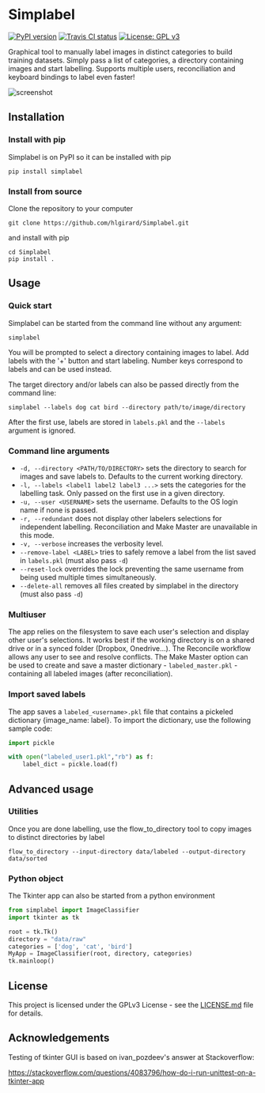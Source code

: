 # Simplabel
[![PyPI version](https://badge.fury.io/py/simplabel.svg)](https://pypi.org/project/simplabel/)
[![Travis CI status](https://travis-ci.com/hlgirard/Simplabel.svg?branch=master)](https://travis-ci.com/hlgirard/Simplabel/branches)
[![License: GPL v3](https://img.shields.io/badge/License-GPLv3-blue.svg)](https://github.com/hlgirard/Simplabel/blob/master/LICENSE)

Graphical tool to manually label images in distinct categories to build training datasets.
Simply pass a list of categories, a directory containing images and start labelling.
Supports multiple users, reconciliation and keyboard bindings to label even faster!

![screenshot](docs/screenshot_190404.png)

## Installation

### Install with pip

Simplabel is on PyPI so it can be installed with pip

```
pip install simplabel
```

### Install from source

Clone the repository to your computer

```
git clone https://github.com/hlgirard/Simplabel.git
```

and install with pip 

```
cd Simplabel
pip install .
```

## Usage

### Quick start

Simplabel can be started from the command line without any argument:
```
simplabel
```
You will be prompted to select a directory containing images to label. Add labels with the '+' button and start labeling. Number keys correspond to labels and can be used instead.

The target directory and/or labels can also be passed directly from the command line:
```
simplabel --labels dog cat bird --directory path/to/image/directory
```

After the first use, labels are stored in `labels.pkl` and the `--labels` argument is ignored.

### Command line arguments

- `-d, --directory <PATH/TO/DIRECTORY>` sets the directory to search for images and save labels to. Defaults to the current working directory.
- `-l, --labels <label1 label2 label3 ...>` sets the categories for the labelling task. Only passed on the first use in a given directory.
- `-u, --user <USERNAME>` sets the username. Defaults to the OS login name if none is passed.
- `-r, --redundant` does not display other labelers selections for independent labelling. Reconciliation and Make Master are unavailable in this mode.
- `-v, --verbose` increases the verbosity level.
- `--remove-label <LABEL>` tries to safely remove a label from the list saved in `labels.pkl` (must also pass `-d`)
- `--reset-lock` overrides the lock preventing the same username from being used multiple times simultaneously.
- `--delete-all` removes all files created by simplabel in the directory (must also pass `-d`)

### Multiuser

The app relies on the filesystem to save each user's selection and display other user's selections. It works best if the working directory is on a shared drive or in a synced folder (Dropbox, Onedrive...). The Reconcile workflow allows any user to see and resolve conflicts. The Make Master option can be used to create and save a master dictionary - `labeled_master.pkl` - containing all labeled images (after reconciliation).

### Import saved labels

The app saves a `labeled_<username>.pkl` file that contains a pickeled dictionary {image_name: label}. To import the dictionary, use the following sample code:

```python
import pickle

with open("labeled_user1.pkl","rb") as f:
    label_dict = pickle.load(f)
```

## Advanced usage

### Utilities

Once you are done labelling, use the flow_to_directory tool to copy images to distinct directories by label

```
flow_to_directory --input-directory data/labeled --output-directory data/sorted
```

### Python object

The Tkinter app can also be started from a python environment

```python
from simplabel import ImageClassifier
import tkinter as tk

root = tk.Tk() 
directory = "data/raw"
categories = ['dog', 'cat', 'bird']
MyApp = ImageClassifier(root, directory, categories)
tk.mainloop()
```

## License

This project is licensed under the GPLv3 License - see the [LICENSE.md](LICENSE.md) file for details.

## Acknowledgements

Testing of tkinter GUI is based on ivan_pozdeev's answer at Stackoverflow:

https://stackoverflow.com/questions/4083796/how-do-i-run-unittest-on-a-tkinter-app
